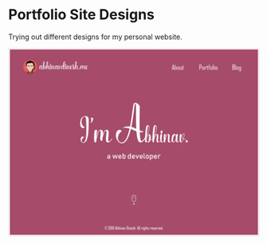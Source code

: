 # Portfolio Site Designs
Trying out different designs for my personal website.

![Image of Homepage Mockup - 1](https://github.com/abhinavdc/PortfolioSiteDesigns/blob/master/Mock-Homepage.jpg)
